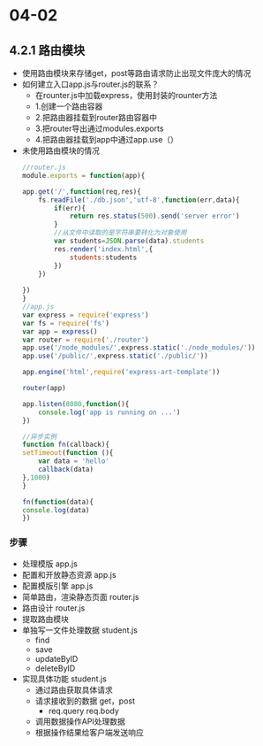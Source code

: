# 04-02
## 4.2.1 路由模块
+ 使用路由模块来存储get，post等路由请求防止出现文件庞大的情况
+ 如何建立入口app.js与router.js的联系？
    + 在rounter.js中加载express，使用封装的rounter方法
    + 1.创建一个路由容器
    + 2.把路由器挂载到router路由容器中
    + 3.把router导出通过modules.exports
    + 4.把路由器挂载到app中通过app.use（）
+ 未使用路由模块的情况
    ``` javascript
    //router.js
    module.exports = function(app){

    app.get('/',function(req,res){
        fs.readFile('./db.json','utf-8',function(err,data){
            if(err){
                return res.status(500).send('server error')
            }
            //从文件中读取的是字符串要转化为对象使用
            var students=JSON.parse(data).students
            res.render('index.html',{
                students:students
            })
        })
        
    })
    }
    //app.js
    var express = require('express')
    var fs = require('fs')
    var app = express()
    var router = require('./router')
    app.use('/node_modules/',express.static('./node_modules/'))
    app.use('/public/',express.static('./public/'))

    app.engine('html',require('express-art-template'))

    router(app)

    app.listen(8080,function(){
        console.log('app is running on ...')
    })

    //异步实例
    function fn(callback){
    setTimeout(function (){
        var data = 'hello'
        callback(data)
    },1000)
    }

    fn(function(data){
    console.log(data)
    })

### 步骤
+ 处理模版 app.js
+ 配置和开放静态资源 app.js
+ 配置模版引擎 app.js
+ 简单路由，渲染静态页面 router.js
+ 路由设计 router.js
+ 提取路由模块 
+ 单独写一文件处理数据 student.js
    + find
    + save
    + updateByID
    + deleteByID
+ 实现具体功能 student.js
    + 通过路由获取具体请求
    + 请求接收到的数据 get，post
        + req.query req.body
    + 调用数据操作API处理数据
    + 根据操作结果给客户端发送响应
